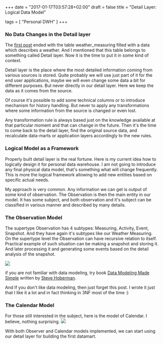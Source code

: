 +++
date = "2017-01-17T03:57:28+02:00"
draft = false
title = "Detail Layer: Logical Data Model"

tags = [ "Personal DWH" ]
+++
### No Data Changes in the Detail layer
The [first post](http://lubolab.com/my-personal-dwh-kickoff/) ended with the table weather_measuring filled with a data which describes a weather. And I mentioned that this table belongs to something called Detail layer. Now it is the time to put it in some kind of context.

Detail layer is the place where the most detailed information coming from various sources is stored. Quite probably we will use just part of it for the end user applications, maybe we will even change some data a bit for different purposes. But never directly in our detail layer. Here we keep the data as  it comes from the source.  

<p class="note">Of course it's possible to add some technical columns or to introduce mechanism for history handling. But never to apply any transformations where some information from the source is changed or even lost. </p> 

Any transformation rule is always based just on the knowledge available at that particular moment and that can change in the future.  Then it's the time to come back to the detail layer, find the original source data, and recalculate data-marts or application layers accordingly to the new rules.

### Logical Model as a Framework
Properly built detail layer is the real fortune. Here is my current idea how to logically design it for personal data warehouse. I am not going to introduce any final physical data model, that's something what will change frequently. This is more the logical framework allowing to add new entities based on specific actual needs.

My approach is very common. Any information we can get is output of some kind of observation. The Observation is then the main entity in our model. It has some subject, and both observation and it's subject can be classified in various manner and described by many details. 

### The Observation Model
The supertype Observation has 4 subtypes: Measuring, Activity, Event, Snapshot. And they have again it's subtypes like our Weather Measuring. On the supertype level the Observation can have recursive relation to itself.  Practical example of such situation can be making a snapshot and storing it. And later processing it and generating some events based on the detail analysis of the snapshot. 

![](/images/2017/01/model.png)

if you are not familiar with data modeling, try book [Data Modeling Made Simple](https://www.amazon.com/Data-Modeling-Made-Simple-Professionals/dp/0977140067/ref=s9_simh_gw_g14_i1_r?_encoding=UTF8&fpl=fresh&pf_rd_m=ATVPDKIKX0DER&pf_rd_s=&pf_rd_r=T41JFFAYD26HKYZTJ70G&pf_rd_t=36701&pf_rd_p=a6aaf593-1ba4-4f4e-bdcc-0febe090b8ed&pf_rd_i=desktop) written by [Steve Hoberman](http://stevehoberman.com/). 

And If you don't like data modeling, then just forget this post. I wrote it just that I like it a lot and in fact thinking in 3NF most of the time :)

### The Calendar Model
For those still interested in the subject, here is the model of Calendar. I believe, nothing surprising. 
![](/images/2017/01/calendar.png)

<p class="success">With both Observer and Calendar models implemented, we can start using our detail layer for building the first datamart.</p>  

